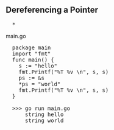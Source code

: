 ## Dereferencing a Pointer
<pre>
  *<pointer_name>
</pre>

main.go
<pre>
  package main
  import "fmt"
  func main() {
    s := "hello"
    fmt.Printf("%T %v \n", s, s)
    ps := &s
    *ps = "world"
    fmt.Printf("%T %v \n", s, s)
  }

  >>> go run main.go
      string hello
      string world
</pre>
